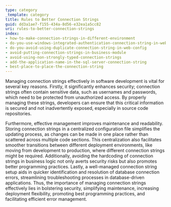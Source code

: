 ```yaml
---
type: category
_template: category
title: Rules to Better Connection Strings
guid: dd3a1ae7-f155-434a-8d56-e32ea1a5cc82
uri: rules-to-better-connection-strings
index:
- how-to-make-connection-strings-in-different-environment
- do-you-use-windows-integrated-authentication-connection-string-in-web-config
- do-you-avoid-using-duplicate-connection-string-in-web-config
- avoid-putting-connection-strings-in-business-module
- avoid-using-non-strongly-typed-connection-strings
- add-the-application-name-in-the-sql-server-connection-string
- best-place-to-place-the-connection-string
---
```


Managing connection strings effectively in software development is vital for several key reasons. Firstly, it significantly enhances security; connection strings often contain sensitive data, such as usernames and passwords, which need to be protected from unauthorized access. By properly managing these strings, developers can ensure that this critical information is secured and not inadvertently exposed, especially in source code repositories.

Furthermore, effective management improves maintenance and readability. Storing connection strings in a centralized configuration file simplifies the updating process, as changes can be made in one place rather than scattered across multiple code sections. This centralization also facilitates smoother transitions between different deployment environments, like moving from development to production, where different connection strings might be required. Additionally, avoiding the hardcoding of connection strings in business logic not only averts security risks but also promotes better programming practices. Lastly, a well-managed connection string setup aids in quicker identification and resolution of database connection errors, streamlining troubleshooting processes in database-driven applications. Thus, the importance of managing connection strings effectively lies in bolstering security, simplifying maintenance, increasing deployment flexibility, promoting best programming practices, and facilitating efficient error management.
